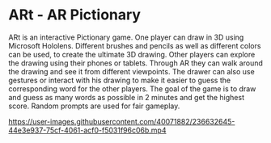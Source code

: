 # ARt - AR Pictionary

ARt is an interactive Pictionary game. One player can draw in 3D using Microsoft Hololens. Different brushes and pencils as well as different colors can be used, to create the ultimate 3D drawing. Other players can explore the drawing using their phones or tablets. Through AR they can walk around the drawing and see it from different viewpoints. The drawer can also use gestures or interact with his drawing to make it easier to guess the corresponding word for the other players. The goal of the game is to draw and guess as many words as possible in 2 minutes and get the highest score. Random prompts are used for fair gameplay.




https://user-images.githubusercontent.com/40071882/236632645-44e3e937-75cf-4061-acf0-f5031f96c06b.mp4


